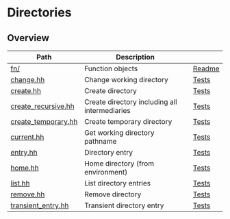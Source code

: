 # Directories

## Overview

| Path                                        | Description                                   |                                   |
| ------------------------------------------- | --------------------------------------------- | --------------------------------- |
| [fn/](fn)                                   | Function objects                              | [Readme](fn/README.md)            |
| [change.hh](change.hh)                      | Change working directory                      | [Tests](change.test.cc)           |
| [create.hh](create.hh)                      | Create directory                              | [Tests](create.test.cc)           |
| [create\_recursive.hh](create_recursive.hh) | Create directory including all intermediaries | [Tests](create_recursive.test.cc) |
| [create\_temporary.hh](create_temporary.hh) | Create temporary directory                    | [Tests](create_temporary.test.cc) |
| [current.hh](current.hh)                    | Get working directory pathname                | [Tests](current.test.cc)          |
| [entry.hh](entry.hh)                        | Directory entry                               | [Tests](entry.test.cc)            |
| [home.hh](home.hh)                          | Home directory (from environment)             | [Tests](home.test.cc)             |
| [list.hh](list.hh)                          | List directory entries                        | [Tests](list.test.cc)             |
| [remove.hh](remove.hh)                      | Remove directory                              | [Tests](remove.test.cc)           |
| [transient\_entry.hh](transient_entry.hh)   | Transient directory entry                     | [Tests](transient_entry.test.cc)  |
